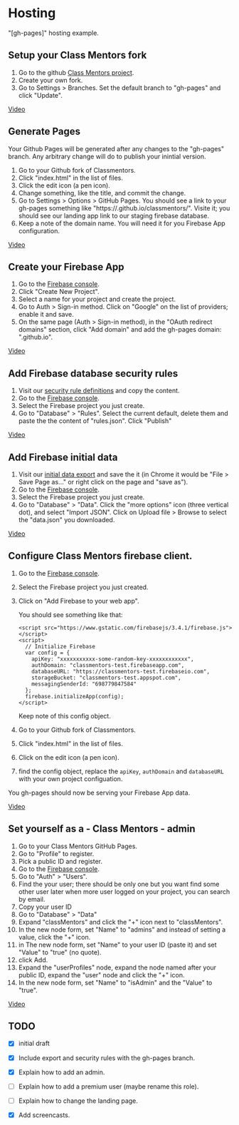 # Hosting

"[gh-pages]" hosting example.


## Setup your Class Mentors fork

1. Go to the github [Class Mentors project].
1. Create your own fork.
1. Go to Settings > Branches. Set the default branch to "gh-pages" and click "Update".

[Video](http://screencast-o-matic.com/u/h0kl/classmentors-setup-1)


## Generate Pages

Your Github Pages will be generated after any changes to the "gh-pages" branch.
Any arbitrary change will do to publish your inintial version.

1. Go to your Github fork of Classmentors.
1. Click "index.html" in the list of files.
1. Click the edit icon (a pen icon).
1. Change something, like the title, and commit the change.
1. Go to Settings > Options > GitHub Pages. You should see a link to your
   gh-pages something like
   "https://<user-or-organisation-name>.github.io/classmentors/". Visite it;
   you should see our landing app link to our staging firebase database.
1. Keep a note of the domain name. You will need it for you Firebase App configuration.

[Video](http://screencast-o-matic.com/u/h0kl/classmentors-setup-2)


## Create your Firebase App

1. Go to the [Firebase console].
1. Click "Create New Project".
1. Select a name for your project and create the project.
1. Go to Auth > Sign-in method. Click on "Google" on the list of providers;
   enable it and save.
1. On the same page (Auth > Sign-in method), in the "OAuth redirect domains"
   section, click "Add domain" and add the gh-pages domain:
   "<user-or-organisation-name>.github.io".

[Video](http://screencast-o-matic.com/u/h0kl/classmentors-setup-3)


## Add Firebase database security rules

1. Visit our [security rule definitions] and copy the content.
1. Go to the [Firebase console].
1. Select the Firebase project you just create.
1. Go to "Database" > "Rules". Select the current default, delete them and paste the
   the content of "rules.json". Click "Publish"

[Video](http://screencast-o-matic.com/u/h0kl/classmentors-setup-4)


## Add Firebase initial data

1. Visit our [initial data export] and save the it (in Chrome it would be
   "File > Save Page as..." or right click on the page and "save as").
1. Go to the [Firebase console].
1. Select the Firebase project you just create.
1. Go to "Database" > "Data". Click the "more options" icon (three vertical dot),
   and select "Import JSON". Click on Upload file > Browse to select the
   "data.json" you downloaded.

[Video](http://screencast-o-matic.com/u/h0kl/classmentors-setup-5)

## Configure Class Mentors firebase client.

1. Go to the [Firebase console].
1. Select the Firebase project you just created.
1. Click on "Add Firebase to your web app".

    You should see something like that:

    ```
    <script src="https://www.gstatic.com/firebasejs/3.4.1/firebase.js"></script>
    <script>
      // Initialize Firebase
      var config = {
        apiKey: "xxxxxxxxxxx-some-random-key-xxxxxxxxxxxx",
        authDomain: "classmentors-test.firebaseapp.com",
        databaseURL: "https://classmentors-test.firebaseio.com",
        storageBucket: "classmentors-test.appspot.com",
        messagingSenderId: "698779847584"
      };
      firebase.initializeApp(config);
    </script>
    ```

    Keep note of this config object.
1. Go to your Github fork of Classmentors.
1. Click "index.html" in the list of files.
1. Click on the edit icon (a pen icon).
1. find the config object, replace the `apiKey`, `authDomain` and `databaseURL`
   with your own project configuation.


You gh-pages should now be serving your Firebase App data.

[Video](http://screencast-o-matic.com/u/h0kl/classmentors-setup-6)


## Set yourself as a - Class Mentors - admin

1. Go to your Class Mentors GitHub Pages.
1. Go to "Profile" to register.
1. Pick a public ID and register.
1. Go to the [Firebase console].
1. Go to "Auth" > "Users".
1. Find the your user; there should be only one but you want find some other
   user later when more user logged on your project, you can search by email.
1. Copy your user ID
1. Go to "Database" > "Data"
1. Expand "classMentors" and click the "+" icon next to "classMentors".
1. In the new node form, set "Name" to "admins" and instead of setting a value,
   click the "+" icon.
1. in The new node form, set "Name" to your user ID (paste it) and set "Value"
   to "true" (no quote).
1. click Add.
1. Expand the "userProfiles" node, expand the node named after your
   public ID, expand the "user" node and click the "+" icon.
1. In the new node form, set "Name" to "isAdmin" and the "Value" to "true".

[Video](http://screencast-o-matic.com/u/h0kl/classmentors-setup-7)


## TODO

- [x] initial draft
- [x] Include export and security rules with the gh-pages branch.
- [x] Explain how to add an admin.
- [ ] Explain how to add a premium user (maybe rename this role).
- [ ] Explain how to change the landing page.
- [x] Add screencasts.


[Class Mentors project]: https://github.com/singpath/classmentors
[security rule definitions]: https://raw.githubusercontent.com/singpath/classmentors/master/database/security-rules.json
[initial data export]: https://raw.githubusercontent.com/singpath/classmentors/master/database/data/export.json
[Firebase console]: https://console.firebase.google.com/
